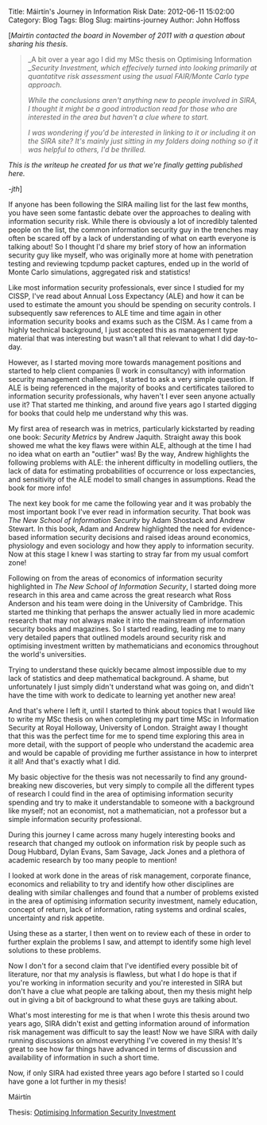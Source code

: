 Title: Máirtín's Journey in Information Risk
Date: 2012-06-11 15:02:00
Category: Blog
Tags: Blog
Slug: mairtins-journey
Author: John Hoffoss

[_Mairtin contacted the board in November of 2011 with a question about sharing his thesis._

> _A bit over a year ago I did my MSc thesis on Optimising Information __Security Investment, which effecively turned into looking primarily at quantatitve risk assessment using the usual FAIR/Monte Carlo type approach._
> 
> _While the conclusions aren't anything new to people involved in SIRA, I thought it might be a good introduction read for those who are interested in the area but haven't a clue where to start._
> 
> _I was wondering if you'd be interested in linking to it or including it on the SIRA site? It's mainly just sitting in my folders doing nothing so if it was helpful to others, I'd be thrilled._

_This is the writeup he created for us that we're finally getting published here._

_-jth_]

If anyone has been following the SIRA mailing list for the last few months, you have seen some fantastic debate over the approaches to dealing with information security risk. While there is obviously a lot of incredibly talented people on the list, the common information security guy in the trenches may often be scared off by a lack of understanding of what on earth everyone is talking about! So I thought I'd share my brief story of how an information security guy like myself, who was originally more at home with penetration testing and reviewing tcpdump packet captures, ended up in the world of Monte Carlo simulations, aggregated risk and statistics!

Like most information security professionals, ever since I studied for my CISSP, I've read about Annual Loss Expectancy (ALE) and how it can be used to estimate the amount you should be spending on security controls. I subsequently saw references to ALE time and time again in other information security books and exams such as the CISM. As I came from a highly technical background, I just accepted this as management type material that was interesting but wasn't all that relevant to what I did day-to-day.

However, as I started moving more towards management positions and started to help client companies (I work in consultancy) with information security management challenges, I started to ask a very simple question. If ALE is being referenced in the majority of books and certificates tailored to information security professionals, why haven't I ever seen anyone actually use it? That started me thinking, and around five years ago I started digging for books that could help me understand why this was.

My first area of research was in metrics, particularly kickstarted by reading one book: _Security Metrics_ by Andrew Jaquith. Straight away this book showed me what the key flaws were within ALE, although at the time I had no idea what on earth an "outlier" was!  By the way, Andrew highlights the following problems with ALE: the inherent difficulty in modelling outliers, the lack of data for estimating probabilities of occurrence or loss expectancies, and sensitivity of the ALE model to small changes in assumptions. Read the book for more info!

The next key book for me came the following year and it was probably the most important book I've ever read in information security. That book was _The New School of Information Security_ by Adam Shostack and Andrew Stewart. In this book, Adam and Andrew highlighted the need for evidence-based information security decisions and raised ideas around economics, physiology and even sociology and how they apply to information security. Now at this stage I knew I was starting to stray far from my usual comfort zone!

Following on from the areas of economics of information security highlighted in _The New School of Information Security_, I started doing more research in this area and came across the great research what Ross Anderson and his team were doing in the University of Cambridge. This started me thinking that perhaps the answer actually lied in more academic research that may not always make it into the mainstream of information security books and magazines. So I started reading, leading me to many very detailed papers that outlined models around security risk and optimising investment written by mathematicians and economics throughout the world's universities.

Trying to understand these quickly became almost impossible due to my lack of statistics and deep mathematical background. A shame, but unfortunately I just simply didn't understand what was going on, and didn't have the time with work to dedicate to learning yet another new area!

And that's where I left it, until I started to think about topics that I would like to write my MSc thesis on when completing my part time MSc in Information Security at Royal Holloway, University of London. Straight away I thought that this was the perfect time for me to spend time exploring this area in more detail, with the support of people who understand the academic area and would be capable of providing me further assistance in how to interpret it all! And that's exactly what I did.

My basic objective for the thesis was not necessarily to find any ground-breaking new discoveries, but very simply to compile all the different types of research I could find in the area of optimising information security spending and try to make it understandable to someone with a background like myself; not an economist, not a mathematician, not a professor but a simple information security professional.

During this journey I came across many hugely interesting books and research that changed my outlook on information risk by people such as Doug Hubbard, Dylan Evans, Sam Savage, Jack Jones and a plethora of academic research by too many people to mention!

I looked at work done in the areas of risk management, corporate finance, economics and reliability to try and identify how other disciplines are dealing with similar challenges and found that a number of problems existed in the area of optimising information security investment, namely education, concept of return, lack of information, rating systems and ordinal scales, uncertainty and risk appetite.

Using these as a starter, I then went on to review each of these in order to further explain the problems I saw, and attempt to identify some high level solutions to these problems.

Now I don't for a second claim that I've identified every possible bit of literature, nor that my analysis is flawless, but what I do hope is that if you're working in information security and you're interested in SIRA but don't have a clue what people are talking about, then my thesis might help out in giving a bit of background to what these guys are talking about.

What's most interesting for me is that when I wrote this thesis around two years ago, SIRA didn't exist and getting information around of information risk management was difficult to say the least! Now we have SIRA with daily running discussions on almost everything I've covered in my thesis! It's great to see how far things have advanced in terms of discussion and availability of information in such a short time.

Now, if only SIRA had existed three years ago before I started so I could have gone a lot further in my thesis!

Máirtín

Thesis: [Optimising Information Security Investment][1]

   [1]: https://docs.google.com/open?id=1fML71ObVGvODDPDHhLap6sc3F7WCtriOZ1GJHbpm1tk40GjyzkgtZBCI19GJ
